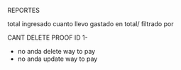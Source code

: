 REPORTES

total ingresado
cuanto llevo gastado en total/ filtrado por

CANT DELETE PROOF ID 1-
- no anda delete way to pay
- no anda update way to pay

